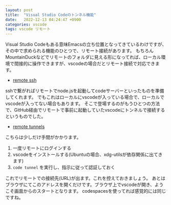 ```yaml
---
layout: post
title:  "Visual Studio Codeのトンネル機能"
date:   2022-12-13 04:24:47 +0900
categories: vscode
tags: vscode リモート
---
```


Visual Studio Codeもある意味Emacsの立ち位置となってきているわけですが、その中で求められる機能のひとつで、リモート接続があります。
もちろん MountainDuckなどでリモートのフォルダに見える形になってれば、ローカル環境で間接的に操作できますが、vscodeの場合だとリモート接続で対応できます。

- [remote ssh](https://marketplace.visualstudio.com/items?itemName=ms-vscode-remote.remote-ssh)

sshで繋がればリモートでnode.jsを起動してcodeサーバーといったものを準備してくれます。
でもこれはローカルにvscodeが入っている場合で、ローカルでvscodeが入ってない場合もあります。
そこで登場するのがもうひとつの方法で、GitHub経由でリモートで事前に起動していたvscodeにトンネルで接続するというものでした。

- [remote tunnels](https://marketplace.visualstudio.com/items?itemName=ms-vscode.remote-server)

こちらは少しだけ手間がかかります。

1. 一度リモートにログインする
2. vscodeをインストールする(Ubuntuの場合、xdg-utilsが依存関係に出てきます)
3. `code tunnel` を実行し、指示に従って認証しておく

これでリモートでの接続先(URL)が出ます。これを控えておきましょう。
あとはブラウザにてこのアドレスを開くだけです。ブラウザ上でvscodeが開き、ようこそ画面からのスタートとなります。
codespacesを使ってれば感覚的には同じですね。
